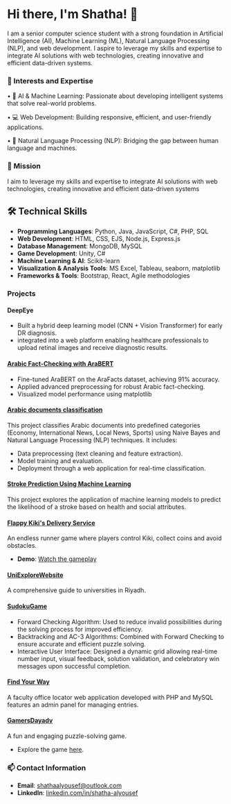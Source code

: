 # Hi there, I'm Shatha! 👋

I am a senior computer science student with a strong foundation in Artificial Intelligence (AI), Machine Learning (ML), Natural Language Processing (NLP), and web development. I aspire to leverage my skills and expertise to integrate AI solutions with web technologies, creating innovative and efficient data-driven systems.

### 🌟 Interests and Expertise
• 🤖 AI & Machine Learning: Passionate about developing intelligent systems that solve real-world problems.

• 💻 Web Development: Building responsive, efficient, and user-friendly applications.

• 🌱 Natural Language Processing (NLP): Bridging the gap between human language and machines.

### 🚀 Mission
I aim to leverage my skills and expertise to integrate AI solutions with web technologies, creating innovative and efficient data-driven systems

## 🛠️ Technical Skills
- **Programming Languages**: Python, Java, JavaScript, C#, PHP, SQL  
- **Web Development**: HTML, CSS, EJS, Node.js, Express.js  
- **Database Management**: MongoDB, MySQL  
- **Game Development**: Unity, C#   
- **Machine Learning & AI**: Scikit-learn 
- **Visualization & Analysis Tools**: MS Excel, Tableau, seaborn, matplotlib 
- **Frameworks & Tools**: Bootstrap, React, Agile methodologies  

###  Projects
#### DeepEye
- Built a hybrid deep learning model (CNN + Vision Transformer) for early DR
diagnosis.
- integrated into a web platform enabling healthcare professionals to upload retinal images and receive diagnostic results.

#### [Arabic Fact-Checking with AraBERT](https://github.com/Shatha404/AraFact)
- Fine-tuned AraBERT on the AraFacts dataset, achieving 91% accuracy.
- Applied advanced preprocessing for robust Arabic fact-checking.
- Visualized model performance using matplotlib
  
#### [Arabic documents classification](https://github.com/Shatha404/Arabic-documents-classification-)
This project classifies Arabic documents into predefined categories (Economy, International News, Local News, Sports) using Naive Bayes and Natural Language Processing (NLP) techniques. It includes:
 - Data preprocessing (text cleaning and feature extraction).
 - Model training and evaluation.
 - Deployment through a web application for real-time classification.
   
#### [Stroke Prediction Using Machine Learning](https://github.com/Shatha404/stroke-Prediction)
This project explores the application of machine learning models to predict the likelihood of a stroke based on health and social attributes.

#### [Flappy Kiki's Delivery Service](https://github.com/Shatha404/Flappy-Kiki-s-Delivery-Service)
An endless runner game where players control Kiki, collect coins and avoid obstacles.
- **Demo**: [Watch the gameplay](https://drive.google.com/file/d/125MTmpHgKXjDjvthPS-FIt-oyTorCc5i/view?usp=drive_link)

#### [UniExploreWebsite](https://github.com/LayanAlrashoud/UniExploreWebsite)
A comprehensive guide to universities in Riyadh.

#### [SudokuGame](https://github.com/Shatha404/SudokuGame)
 - Forward Checking Algorithm: Used to reduce invalid possibilities during the solving process for improved efficiency.
 - Backtracking and AC-3 Algorithms: Combined with Forward Checking to ensure accurate and efficient puzzle solving.
 - Interactive User Interface: Designed a dynamic grid allowing real-time number input, visual feedback, solution validation, and celebratory win messages upon successful completion.

#### [Find Your Way](https://github.com/Shatha404/findYourWay)
A faculty office locator web application developed with PHP and MySQL features an admin panel for managing entries.

#### [GamersDayadv](https://github.com/Shatha404/GamersDayadv)
A fun and engaging puzzle-solving game.
- Explore the game [here](https://shatha404.github.io/GamersDayadv/).
 
### 📫 Contact Information
- **Email**: [shathaalyousef@outlook.com](mailto:shathaalyousef@outlook.com)  
- **LinkedIn**: [linkedin.com/in/shatha-alyousef](https://linkedin.com/in/shatha-alyousef)
